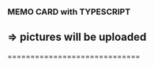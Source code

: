 ### MEMO CARD with TYPESCRIPT
=> pictures will be uploaded
----------------------------
=============================

